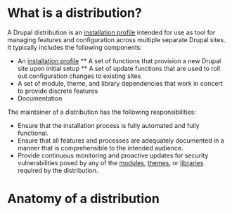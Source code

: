# What is a distribution?

A Drupal distribution is an [installation profile](https://www.drupal.org/developing/distributions) intended for use as tool for managing features and configuration across multiple separate Drupal sites. It typically includes the following components:

* An [installation profile](https://www.drupal.org/developing/distributions)
** A set of functions that provision a new Drupal site upon initial setup
** A set of update functions that are used to roll out configuration changes to existing sites
* A set of module, theme, and library dependencies that work in concert to provide discrete features
* Documentation

The maintainer of a distribution has the following responsibilities: 

* Ensure that the installation process is fully automated and fully functional.
* Ensure that all features and processes are adequately documented in a manner that is comprehensible to the intended audience.
* Provide continuous monitoring and proactive updates for security vulnerabilities posed by any of the [modules](https://www.drupal.org/glossary#module), [themes](https://www.drupal.org/glossary#theme), or [libraries](https://www.drupal.org/glossary#library) required by the distribution.


# Anatomy of a distribution


